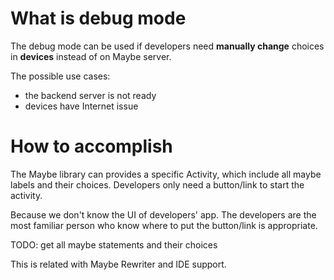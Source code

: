 # What is debug mode
The debug mode can be used if developers need **manually change** choices in **devices** instead of on Maybe server.

The possible use cases:
* the backend server is not ready
* devices have Internet issue

# How to accomplish
The Maybe library can provides a specific Activity, which include all maybe labels and their choices.
Developers only need a button/link to start the activity.

Because we don't know the UI of developers' app. The developers are the most familiar person who know where to put the button/link is appropriate.

TODO: get all maybe statements and their choices

This is related with Maybe Rewriter and IDE support.
